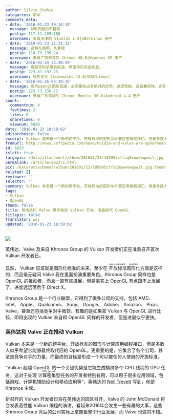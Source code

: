 ```yaml
---
author: Silviu Stahie
categories: 新闻
comments_data:
- date: '2016-01-23 19:14:19'
  message: AMD贡献的不错呀
  postip: 117.11.209.188
  username: 来自天津的 Vivaldi 1.0|GNU/Linux 用户
- date: '2016-01-23 21:31:32'
  message: 这种东西啊，久着呢
  postip: 110.73.135.24
  username: 来自广西来宾的 Chrome 48.0|Windows XP 用户
- date: '2016-01-24 22:38:39'
  message: 看起来似乎很有前途，希望事实也会如此。
  postip: 223.81.192.23
  username: 绿色圣光 [Iceweasel 43.0|GNU/Linux]
- date: '2016-01-26 05:30:16'
  message: 取代opengl图形加速，必须要先占有绝对的优势，速度性能，或者兼容性，还有可扩展
  postip: 223.73.156.72
  username: 来自广东深圳的 Chrome Mobile 30.0|Android 4.4 用户
count:
  commentnum: 4
  favtimes: 2
  likes: 0
  sharetimes: 0
  viewnum: 5820
date: '2016-01-23 18:59:02'
editorchoice: false
excerpt: Vulkan 本来是一个新的跨平台、开放标准的图形与计算应用编程接口，但是多数人似乎希望它能够最终取代旧的 OpenGL。更重要的是，它集合了各个公司，甚至是竞争对手的力量，而最终的目标是形成一个可以被任何人使用的开放标准。
fromurl: http://news.softpedia.com/news/nvidia-and-valve-are-spearheading-vulkan-development-499174.shtml
id: 6923
islctt: true
largepic: /data/attachment/album/201601/23/185905ctfaq8xwwxwqwwit.jpg
permalink: /article-6923-1.html
pic: /data/attachment/album/201601/23/185905ctfaq8xwwxwqwwit.jpg.thumb.jpg
related: []
reviewer: ''
selector: ''
summary: Vulkan 本来是一个新的跨平台、开放标准的图形与计算应用编程接口，但是多数人似乎希望它能够最终取代旧的 OpenGL。更重要的是，它集合了各个公司，甚至是竞争对手的力量，而最终的目标是形成一个可以被任何人使用的开放标准。
tags:
- Vulkan
- OpenGL
thumb: false
title: 英伟达和 Valve 携手推进 Vulkan 开发，准备取代 OpenGL
titlepic: false
translator: wxy
updated: '2016-01-23 18:59:02'
---
```


![](/data/attachment/album/201601/23/185905ctfaq8xwwxwqwwit.jpg)


英伟达、Valve 及来自 Khronos Group 的 Vulkan 开发者们正在准备召开首次 Vulkan 开发者日。


显然， Vulkan 应该就是图形化标准的未来，至少在<ruby> 开放标准图形化 <rp>  （ </rp> <rt>  open-standard graphics </rt> <rp>  ） </rp></ruby>方面是这样的，而且毫无疑问 Valve 将在里面扮演重要角色。Khronos Group 同样也是 OpenGL 的推动者，而且一直有些进展，但是事实上 OpenGL 有点跟不上发展了，进度远远落后于 Direct X。


Khronos Group 是一个行业联盟，它得到了很多公司的支持，包括 AMD、 Intel、 Apple、 Qualcomm、 Sony、 Google、 Adobe、 Amazon、 Pixar、 Valve，甚至还包括竞争对手微软。有趣的是如果拿 Vulkan 与 OpenGL 进行比较，即将出现的 Vulkan 来自和 OpenGL 同样的开发者，但是进展似乎更快。


### 英伟达和 Valve 正在推动 Vulkan


Vulkan 本来是一个新的跨平台、开放标准的图形与计算应用编程接口，但是多数人似乎希望它能够最终取代旧的 OpenGL。更重要的是，它集合了各个公司，甚至是竞争对手的力量，而最终的目标是形成一个可以被任何人使用的开放标准。


“Vulkan 超越 OpenGL 的一个关键优势是它能生成横跨多个 CPU 线程的 GPU 任务，这对于处理<ruby> 计算密集型 <rp>  （ </rp> <rt>  CPU-bound </rt> <rp>  ） </rp></ruby>任务的开发者特别有用，可以用于很多应用领域，包括游戏、计算机辅助设计和移动应用等”，英伟达的 [Neil Trevett](http://blogs.nvidia.com/blog/2016/01/19/vulkan-developers-day/) 写到，他是 Khronos 主席。


新召开的 Vulkan 开发者日将在英伟达的园区召开，Valve 的 John McDonald 将会发表高性能 Vulkan 编程的演讲。看起来2016年会发生一些有趣的大事，这些 Khronos Group 背后的公司实际上掌握着整个行业发展，而 Valve 也做的不错。